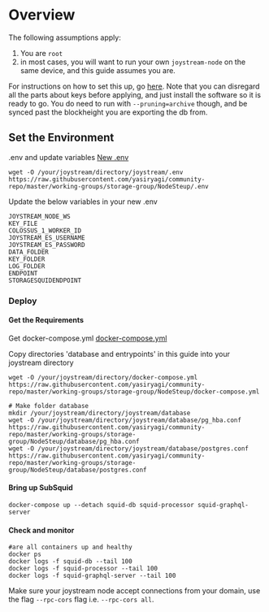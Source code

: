 
# Overview

The following assumptions apply:
1. You are `root`
2. in most cases, you will want to run your own `joystream-node` on the same device, and this guide assumes you are.

For instructions on how to set this up, go [here](../joystream-node/README.md). Note that you can disregard all the parts about keys before applying, and just install the software so it is ready to go. You do need to run with `--pruning=archive` though, and be synced past the blockheight you are exporting the db from.

## Set the Environment

.env and update variables [New .env](../.env)
```
wget -O /your/joystream/directory/joystream/.env https://raw.githubusercontent.com/yasiryagi/community-repo/master/working-groups/storage-group/NodeSteup/.env
```
Update the below variables in your new .env


```
JOYSTREAM_NODE_WS
KEY_FILE
COLOSSUS_1_WORKER_ID
JOYSTREAM_ES_USERNAME
JOYSTREAM_ES_PASSWORD
DATA_FOLDER
KEY_FOLDER
LOG_FOLDER
ENDPOINT
STORAGESQUIDENDPOINT
```

### Deploy

#### Get the Requirements
Get docker-compose.yml [docker-compose.yml](../docker-compose.yml)

Copy directories 'database and entrypoints' in this guide into your joystream directory 

```
wget -O /your/joystream/directory/docker-compose.yml https://raw.githubusercontent.com/yasiryagi/community-repo/master/working-groups/storage-group/NodeSteup/docker-compose.yml

# Make folder database
mkdir /your/joystream/directory/joystream/database
wget -O /your/joystream/directory/joystream/database/pg_hba.conf https://raw.githubusercontent.com/yasiryagi/community-repo/master/working-groups/storage-group/NodeSteup/database/pg_hba.conf
wget -O /your/joystream/directory/joystream/database/postgres.conf https://raw.githubusercontent.com/yasiryagi/community-repo/master/working-groups/storage-group/NodeSteup/database/postgres.conf
```

#### Bring up SubSquid 

```
docker-compose up --detach squid-db squid-processor squid-graphql-server

```

#### Check and monitor
```
#are all containers up and healthy
docker ps
docker logs -f squid-db --tail 100
docker logs -f squid-processor --tail 100
docker logs -f squid-graphql-server --tail 100
```
Make sure your joystream node accept connections from your domain, use the flag `--rpc-cors` flag i.e. `--rpc-cors all`.
